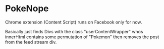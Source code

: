 # PokeNope

Chrome extension (Content Script)
runs on Facebook only for now.

Basically just finds Divs with the class "userContentWrapper" whos innerHtml contains some permutation of "Pokemon" then removes the post from the feed stream div.
